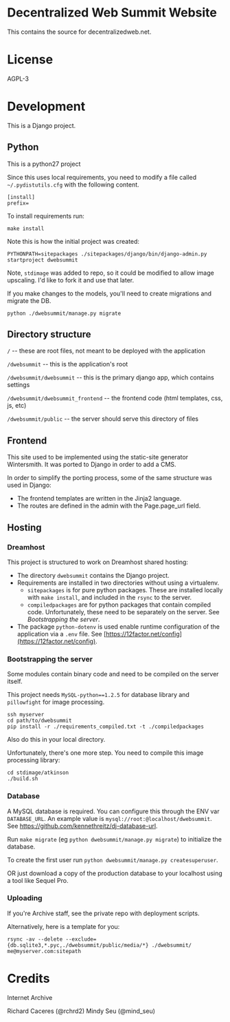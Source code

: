 # Decentralized Web Summit Website

This contains the source for decentralizedweb.net.


# License

AGPL-3


# Development

This is a Django project.


## Python

This is a python27 project

Since this uses local requirements, you need to modify a file called `~/.pydistutils.cfg` with the following content.

```
[install]
prefix=
```

To install requirements run:
```
make install
```


Note this is how the initial project was created:
```
PYTHONPATH=sitepackages ./sitepackages/django/bin/django-admin.py startproject dwebsummit
```

Note, `stdimage` was added to repo, so it could be modified to allow image upscaling. I'd like to fork it and use that later.


If you make changes to the models, you'll need to create migrations and migrate the DB.

```
python ./dwebsummit/manage.py migrate
```

## Directory structure

`/` -- these are root files, not meant to be deployed with the application

`/dwebsummit`  -- this is the application's root

`/dwebsummit/dwebsummit` -- this is the primary django app, which contains settings

`/dwebsummit/dwebsummit_frontend` -- the frontend code (html templates, css, js, etc)

`/dwebsummit/public` -- the server should serve this directory of files


## Frontend

This site used to be implemented using the static-site generator Wintersmith. It was ported to Django in order to add a CMS.

In order to simplify the porting process, some of the same structure was used in Django:
- The frontend templates are written in the Jinja2 language.
- The routes are defined in the admin with the Page.page_url field.


## Hosting


### Dreamhost

This project is structured to work on Dreamhost shared hosting:
- The directory `dwebsummit` contains the Django project.
- Requirements are installed in two directories without using a virtualenv.
  - `sitepackages` is for pure python packages. These are installed locally with `make install`, and included in the `rsync` to the server.
  - `compiledpackages` are for python packages that contain compiled code. Unfortunately, these need to be separately on the server. See *Bootstrapping the server*.
- The package `python-dotenv` is used enable runtime configuration of the application via a `.env` file. See [https://12factor.net/config](https://12factor.net/config).


### Bootstrapping the server

Some modules contain binary code and need to be compiled on the server itself.

This project needs `MySQL-python==1.2.5` for database library and `pillowfight` for image processing.

```
ssh myserver
cd path/to/dwebsummit
pip install -r ./requirements_compiled.txt -t ./compiledpackages
```

Also do this in your local directory.

Unfortunately, there's one more step. You need to compile this image processing library:

```
cd stdimage/atkinson
./build.sh
```


### Database

A MySQL database is required. You can configure this through the ENV var `DATABASE_URL`. An example value is `mysql://root:@localhost/dwebsummit`. See https://github.com/kennethreitz/dj-database-url.

Run `make migrate` (eg `python dwebsummit/manage.py migrate`) to initialize the database.

To create the first user run `python dwebsummit/manage.py createsuperuser`.

OR just download a copy of the production database to your localhost using a tool like Sequel Pro.


### Uploading

If you're Archive staff, see the private repo with deployment scripts.

Alternatively, here is a template for you:
```
rsync -av --delete --exclude={db.sqlite3,*.pyc,./dwebsummit/public/media/*} ./dwebsummit/ me@myserver.com:sitepath
```



# Credits

Internet Archive

Richard Caceres (@rchrd2)
Mindy Seu (@mind_seu)
